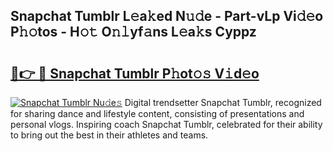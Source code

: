 ## Snapchat Tumblr L𝚎a𝚔ed N𝚞𝚍e - Part-vLp Vi𝚍𝚎o P𝚑𝚘tos - H𝚘𝚝 O𝚗𝚕yf𝚊ns L𝚎a𝚔s Cyppz

# <h2><a href="http://kfdq27.oniu.top/?m=Snapchat+Tumblr">🔗👉 🔴 Snapchat Tumblr P𝚑ot𝚘𝚜 V𝚒d𝚎o</a></h2>

[![Snapchat Tumblr Nu𝚍e𝚜](https://i.imgur.com/0qMVB7G.gif)](http://kfdq27.oniu.top/?m=Snapchat+Tumblr)
Digital trendsetter Snapchat Tumblr, recognized for sharing dance and lifestyle content, consisting of presentations and personal vlogs. Inspiring coach Snapchat Tumblr, celebrated for their ability to bring out the best in their athletes and teams.  

